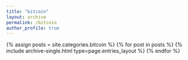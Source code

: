 ```yaml
---
title: "bitcoin"
layout: archive
permalink: /bitcoin
author_profile: true
---
```



{% assign posts = site.categories.bitcoin %}
{% for post in posts %} {% include archive-single.html type=page.entries_layout %} {% endfor %}
